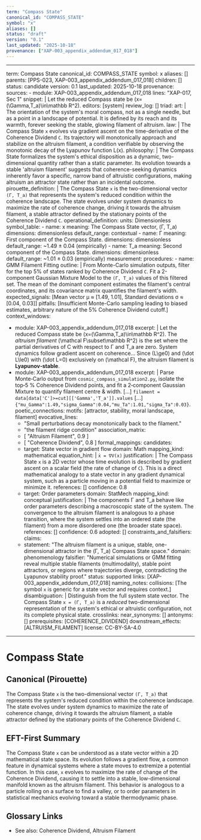 ```yaml
---
term: "Compass State"
canonical_id: "COMPASS_STATE"
symbol: "x"
aliases: []
status: "draft"
version: "0.1"
last_updated: "2025-10-18"
provenance: ["XAP-003_appendix_addendum_017_018"]
---
```


---
term: Compass State
canonical_id: COMPASS_STATE
symbol: x
aliases: []
parents: [PPS-023, XAP-003_appendix_addendum_017_018]
children: []
status: candidate
version: 0.1
last_updated: 2025-10-18
provenance:
  sources:
    - module: XAP-003_appendix_addendum_017_018
      lines: "XAP-017, Sec 1"
      snippet: |
        Let the reduced Compass state be \(x=(\Gamma,T_a)\in\mathbb R^2\).
  editors: [system]
  review_log: []
triad:
  art: |
    The orientation of the system's moral compass, not as a single needle, but as a point in a landscape of potential. It is defined by its reach and its warmth, forever seeking the stable, glowing filament of altruism.
  law: |
    The Compass State `x` evolves via gradient ascent on the time-derivative of the Coherence Dividend `C`. Its trajectory will monotonically approach and stabilize on the altruism filament, a condition verifiable by observing the monotonic decay of the Lyapunov function L(x).
  philosophy: |
    The Compass State formalizes the system's ethical disposition as a dynamic, two-dimensional quantity rather than a static parameter. Its evolution towards a stable 'altruism filament' suggests that coherence-seeking dynamics inherently favor a specific, narrow band of altruistic configurations, making altruism an attractor state rather than an incidental outcome.
pirouette_definition: |
  The Compass State `x` is the two-dimensional vector `(Γ, T_a)` that represents the system's reduced condition within the coherence landscape. The state evolves under system dynamics to maximize the rate of coherence change, driving it towards the altruism filament, a stable attractor defined by the stationary points of the Coherence Dividend `C`.
operational_definition:
  units: Dimensionless
  symbol_table:
    - name: x
      meaning: The Compass State vector, (Γ, T_a)
      dimensions: dimensionless
      default_range: contextual
    - name: Γ
      meaning: First component of the Compass State.
      dimensions: dimensionless
      default_range: ~1.49 ± 0.04 (empirically)
    - name: T_a
      meaning: Second component of the Compass State.
      dimensions: dimensionless
      default_range: ~1.01 ± 0.03 (empirically)
  measurement:
    procedures:
      - name: GMM Filament Fitting
        outline: |
          From Monte-Carlo simulation outputs, filter for the top 5% of states ranked by Coherence Dividend `C`. Fit a 2-component Gaussian Mixture Model to the `(Γ, T_a)` values of this filtered set. The mean of the dominant component estimates the filament's central coordinates, and its covariance matrix quantifies the filament's width.
        expected_signals: [Mean vector μ ≈ [1.49, 1.01], Standard deviations σ ≈ [0.04, 0.03]]
        pitfalls: [Insufficient Monte-Carlo sampling leading to biased estimates, arbitrary nature of the 5% Coherence Dividend cutoff.]
context_windows:
  - module: XAP-003_appendix_addendum_017_018
    excerpt: |
      Let the reduced Compass state be \(x=(\Gamma,T_a)\in\mathbb R^2\). The *altruism filament* \(\mathcal F\subset\mathbb R^2\) is the set where the partial derivatives of C with respect to Γ and T_a are zero. System dynamics follow gradient ascent on coherence... Since \(L\ge0\) and \(\dot L\le0\) with \(\dot L=0\) exclusively on \(\mathcal F\), the altruism filament is **Lyapunov‑stable**.
  - module: XAP-003_appendix_addendum_017_018
    excerpt: |
      Parse Monte‑Carlo output from `cosmic_compass_simulation2.py`, isolate the top‑5 % Coherence Dividend points, and fit a 2‑component Gaussian Mixture to quantify filament centre & width. [...] `filament = data[data['C']>=cut][['Gamma','T_a']].values` [...] `{"mu_Gamma":1.49,"sigma_Gamma":0.04,"mu_Ta":1.01,"sigma_Ta":0.03}`.
poetic_connections:
  motifs: [attractor, stability, moral landscape, filament]
  evocative_lines:
    - "Small perturbations decay monotonically back to the filament."
    - "the filament ridge condition"
  association_matrix:
    - [ "Altruism Filament", 0.9 ]
    - [ "Coherence Dividend", 0.8 ]
formal_mappings:
  candidates:
    - target: State vector in gradient flow
      domain: Math
      mapping_kind: mathematical
      equation_hint: |
        `ẋ = ∇V(x)`
      justification: |
        The Compass State `x` is a 2D vector whose time evolution is described by gradient ascent on a scalar field (the rate of change of `C`). This is a direct mathematical analogy to a state vector in any gradient dynamical system, such as a particle moving in a potential field to maximize or minimize it.
      references: []
      confidence: 0.8
    - target: Order parameters
      domain: StatMech
      mapping_kind: conceptual
      justification: |
        The components Γ and T_a behave like order parameters describing a macroscopic state of the system. The convergence to the altruism filament is analogous to a phase transition, where the system settles into an ordered state (the filament) from a more disordered one (the broader state space).
      references: []
      confidence: 0.6
  adopted: []
constraints_and_falsifiers:
  claims:
    - statement: "The altruism filament is a unique, stable, one-dimensional attractor in the (Γ, T_a) Compass State space."
      domain: phenomenology
      falsifier: "Numerical simulations or GMM fitting reveal multiple stable filaments (multimodality), stable point attractors, or regions where trajectories diverge, contradicting the Lyapunov stability proof."
      status: supported
      links: [XAP-003_appendix_addendum_017_018]
naming_notes:
  collisions: [The symbol `x` is generic for a state vector and requires context.]
  disambiguation: |
    Distinguish from the full system state vector. The Compass State `x = (Γ, T_a)` is a *reduced* two-dimensional representation of the system's ethical or altruistic configuration, not its complete physical state.
crosslinks:
  near_synonyms: []
  antonyms: []
  prerequisites: [COHERENCE_DIVIDEND]
  downstream_effects: [ALTRUISM_FILAMENT]
license: CC-BY-SA-4.0
---

# Compass State

## Canonical (Pirouette)
The Compass State `x` is the two-dimensional vector `(Γ, T_a)` that represents the system's reduced condition within the coherence landscape. The state evolves under system dynamics to maximize the rate of coherence change, driving it towards the altruism filament, a stable attractor defined by the stationary points of the Coherence Dividend `C`.

## EFT-First Summary
The Compass State `x` can be understood as a state vector within a 2D mathematical state space. Its evolution follows a gradient flow, a common feature in dynamical systems where a state moves to extremize a potential function. In this case, `x` evolves to maximize the rate of change of the Coherence Dividend, causing it to settle into a stable, low-dimensional manifold known as the altruism filament. This behavior is analogous to a particle rolling on a surface to find a valley, or to order parameters in statistical mechanics evolving toward a stable thermodynamic phase.

## Glossary Links
- See also: Coherence Dividend, Altruism Filament
